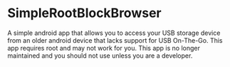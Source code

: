 # SimpleRootBlockBrowser

A simple android app that allows you to access your USB storage device from an older android device that lacks support for USB On-The-Go.
This app requires root and may not work for you. This app is no longer maintained and you should not use unless you are a developer.
